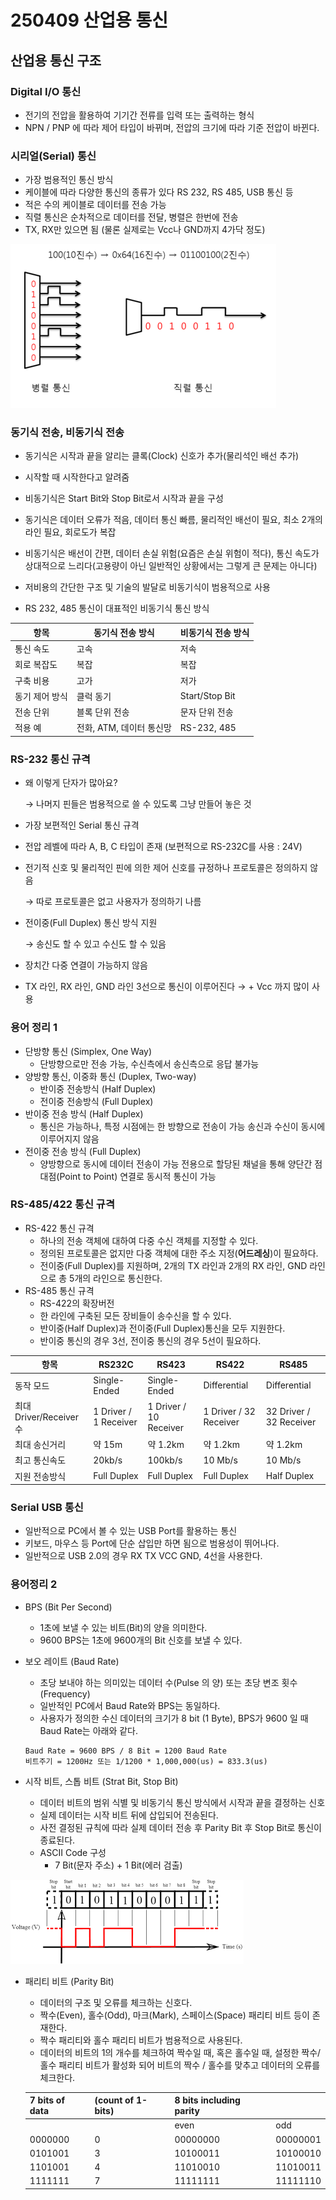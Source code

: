 # 250409 산업용 통신

## 산업용 통신 구조

### Digital I/O 통신

- 전기의 전압을 활용하여 기기간 전류를 입력 또는 출력하는 형식
- NPN / PNP 에 따라 제어 타입이 바뀌며, 전압의 크기에 따라 기준 전압이 바뀐다.

### 시리얼(Serial) 통신

- 가장 범용적인 통신 방식
- 케이블에 따라 다양한 통신의 종류가 있다 RS 232, RS 485, USB 통신 등
- 적은 수의 케이블로 데이터를 전송 가능
- 직렬 통신은 순차적으로 데이터를 전달, 병렬은 한번에 전송
- TX, RX만 있으면 됨 (물론 실제로는 Vcc나 GND까지 4가닥 정도)

![image.png](image.png)

### 동기식 전송, 비동기식 전송

- 동기식은 시작과 끝을 알리는 클록(Clock) 신호가 추가(물리석인 배선 추가)
- 시작할 때 시작한다고 알려줌
- 비동기식은 Start Bit와 Stop Bit로서 시작과 끝을 구성

- 동기식은 데이터 오류가 적음, 데이터 통신 빠름, 물리적인 배선이 필요, 최소 2개의 라인 필요, 회로도가 복잡
- 비동기식은 배선이 간편, 데이터 손실 위험(요즘은 손실 위험이 적다), 통신 속도가 상대적으로 느리다(고용량이 아닌 일반적인 상황에서는 그렇게 큰 문제는 아니다)

- 저비용의 간단한 구조 및 기술의 발달로 비동기식이 범용적으로 사용
- RS 232, 485 통신이 대표적인 비동기식 통신 방식

| 항목 | 동기식 전송 방식 | 비동기식 전송 방식 |
| --- | --- | --- |
| 통신 속도 | 고속 | 저속 |
| 회로 복잡도 | 복잡 | 복잡 |
| 구축 비용 | 고가 | 저가 |
| 동기 제어 방식 | 클럭 동기 | Start/Stop Bit |
| 전송 단위 | 블록 단위 전송 | 문자 단위 전송 |
| 적용 예 | 전화, ATM, 데이터 통신망 | RS-232, 485 |

### RS-232 통신 규격

- 왜 이렇게 단자가 많아요?
    
    → 나머지 핀들은 범용적으로 쓸 수 있도록 그냥 만들어 놓은 것
    
- 가장 보편적인 Serial 통신 규격
- 전압 레벨에 따라 A, B, C 타입이 존재 (보편적으로 RS-232C를 사용 : 24V)
- 전기적 신호 및 물리적인 핀에 의한 제어 신호를 규정하나 프로토콜은 정의하지 않음
    
    → 따로 프로토콜은 없고 사용자가 정의하기 나름
    
- 전이중(Full Duplex) 통신 방식 지원
    
    → 송신도 할 수 있고 수신도 할 수 있음
    
- 장치간 다중 연결이 가능하지 않음
- TX 라인, RX 라인, GND 라인 3선으로 통신이 이루어진다 → + Vcc 까지 많이 사용

### 용어 정리 1

- 단방향 통신 (Simplex, One Way)
    - 단방향으로만 전송 가능, 수신측에서 송신측으로 응답 불가능
- 양방향 통신, 이중화 통신 (Duplex, Two-way)
    - 반이중 전송방식 (Half Duplex)
    - 전이중 전송방식 (Full Duplex)
- 반이중 전송 방식 (Half Duplex)
    - 통신은 가능하나, 특정 시점에는 한 방향으로 전송이 가능
    송신과 수신이 동시에 이루어지지 않음
- 전이중 전송 방식 (Full Duplex)
    - 양방향으로 동시에 데이터 전송이 가능
    전용으로 할당된 채널을 통해 양단간 점대점(Point to Point) 연결로 동시적 통신이 가능

### RS-485/422 통신 규격

- RS-422 통신 규격
    - 하나의 전송 객체에 대하여 다중 수신 객체를 지정할 수 있다.
    - 정의된 프로토콜은 없지만 다중 객체에 대한 주소 지정(**어드레싱**)이 필요하다.
    - 전이중(Full Duplex)를 지원하며, 2개의 TX 라인과 2개의 RX 라인, GND 라인으로 총 5개의 라인으로 통신한다.
- RS-485 통신 규격
    - RS-422의 확장버전
    - 한 라인에 구축된 모든 장비들이 송수신을 할 수 있다.
    - 반이중(Half Duplex)과 전이중(Full Duplex)통신을 모두 지원한다.
    - 반이중 통신의 경우 3선, 전이중 통신의 경우 5선이 필요하다.

| 항목 | RS232C | RS423 | RS422 | RS485 |
| --- | --- | --- | --- | --- |
| 동작 모드 | Single-Ended | Single-Ended | Differential | Differential |
| 최대 Driver/Receiver 수 | 1 Driver / 1 Receiver | 1 Driver / 10 Receiver | 1 Driver / 32 Receiver | 32 Driver / 32 Receiver |
| 최대 송신거리 | 약 15m | 약 1.2km | 약 1.2km | 약 1.2km |
| 최고 통신속도 | 20kb/s | 100kb/s | 10 Mb/s | 10 Mb/s |
| 지원 전송방식 | Full Duplex | Full Duplex | Full Duplex | Half Duplex |

### Serial USB 통신

- 일반적으로 PC에서 볼 수 있는 USB Port를 활용하는 통신
- 키보드, 마우스 등 Port에 단순 삽입만 하면 됨으로 범용성이 뛰어나다.
- 일반적으로 USB 2.0의 경우 RX TX VCC GND, 4선을 사용한다.

### 용어정리 2

- BPS (Bit Per Second)
    - 1초에 보낼 수 있는 비트(Bit)의 양을 의미한다.
    - 9600 BPS는 1초에 9600개의 Bit 신호를 보낼 수 있다.
- 보오 레이트 (Baud Rate)
    - 초당 보내야 하는 의미있는 데이터 수(Pulse 의 양) 또는 초당 변조 횟수(Frequency)
    - 일반적인 PC에서 Baud Rate와 BPS는 동일하다.
    - 사용자가 정의한 수신 데이터의 크기가 8 bit (1 Byte), BPS가 9600 일 때 Baud Rate는 아래와 같다.
    
    ```
    Baud Rate = 9600 BPS / 8 Bit = 1200 Baud Rate
    비트주기 = 1200Hz 또는 1/1200 * 1,000,000(us) = 833.3(us)
    ```
    
- 시작 비트, 스톱 비트 (Strat Bit, Stop Bit)
    - 데이터 비트의 범위 식별 및 비동기식 통신 방식에서 시작과 끝을 결정하는 신호
    - 실제 데이터는 시작 비트 뒤에 삽입되어 전송된다.
    - 사전 결정된 규칙에 따라 실제 데이터 전송 후 Parity Bit 후 Stop Bit로 통신이 종료된다.
    - ASCII Code 구성
        - 7 Bit(문자 주소) + 1 Bit(에러 검출)

![image.png](image%201.png)

- 패리티 비트 (Parity Bit)
    - 데이터의 구조 및 오류를 체크하는 신호다.
    - 짝수(Even), 홀수(Odd), 마크(Mark), 스페이스(Space) 패리티 비트 등이 존재한다.
    - 짝수 패리티와 홀수 패리티 비트가 범용적으로 사용된다.
    - 데이터의 비트의 1의 개수를 체크하여 짝수일 때, 혹은 홀수일 때, 설정한 짝수/홀수 패리티 비트가 활성화 되어 비트의 짝수 / 홀수를 맞추고 데이터의 오류를 체크한다.
    
    | 7 bits of data | (count of 1-bits) | 8 bits including parity |  |
    | --- | --- | --- | --- |
    |  |  | even | odd |
    | 0000000 | 0 | 00000000 | 00000001 |
    | 0101001 | 3 | 10100011 | 10100010 |
    | 1101001 | 4 | 11010010 | 11010011 |
    | 1111111 | 7 | 11111111 | 11111110 |
